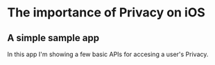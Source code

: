 # The importance of Privacy on iOS
## A simple sample app

In this app I'm showing a few basic APIs for accesing a user's Privacy.